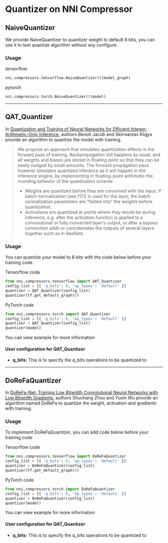 Quantizer on NNI Compressor
===

## NaiveQuantizer

We provide NaiveQuantizer to quantizer weight to default 8 bits, you can use it to test quantize algorithm without any configure.

### Usage
tensorflow
```python
nni.compressors.tensorflow.NaiveQuantizer()(model_graph)
```
pytorch
```python
nni.compressors.torch.NaiveQuantizer()(model)
```

***

## QAT\_Quantizer
In [Quantization and Training of Neural Networks for Efficient Integer-Arithmetic-Only Inference](http://openaccess.thecvf.com/content_cvpr_2018/papers/Jacob_Quantization_and_Training_CVPR_2018_paper.pdf), authors Benoit Jacob and Skirmantas Kligys provide an algorithm to quantize the model with training.

>We propose an approach that simulates quantization effects in the forward pass of training. Backpropagation still happens as usual, and all weights and biases are stored in floating point so that they can be easily nudged by small amounts. The forward propagation pass however simulates quantized inference as it will happen in the inference engine, by implementing in floating-point arithmetic the rounding behavior of the quantization scheme
>* Weights are quantized before they are convolved with the input. If batch normalization (see [17]) is used for the layer, the batch normalization parameters are “folded into” the weights before quantization.
>* Activations are quantized at points where they would be during inference, e.g. after the activation function is applied to a convolutional or fully connected layer’s output, or after a bypass connection adds or concatenates the outputs of several layers together such as in ResNets.


### Usage
You can quantize your model to 8 bits with the code below before your training code.

Tensorflow code
```python
from nni.compressors.tensorflow import QAT_Quantizer
config_list = [{ 'q_bits': 8, 'op_types': 'default' }]
quantizer = QAT_Quantizer(config_list)
quantizer(tf.get_default_graph())
```
PyTorch code
```python
from nni.compressors.torch import QAT_Quantizer
config_list = [{ 'q_bits': 8, 'op_types': 'default' }]
quantizer = QAT_Quantizer(config_list)
quantizer(model)
```

You can view example for more information

#### User configuration for QAT\_Quantizer
* **q_bits:** This is to specify the q_bits operations to be quantized to


***

## DoReFaQuantizer
In [DoReFa-Net: Training Low Bitwidth Convolutional Neural Networks with Low Bitwidth Gradients](https://arxiv.org/abs/1606.06160), authors Shuchang Zhou and Yuxin Wu provide an algorithm named DoReFa to quantize the weight, activation and gradients with training.

### Usage
To implement DoReFaQuantizer, you can add code below before your training code

Tensorflow code
```python
from nni.compressors.tensorflow import DoReFaQuantizer
config_list = [{ 'q_bits': 8, 'op_types': 'default' }]
quantizer = DoReFaQuantizer(config_list)
quantizer(tf.get_default_graph())
```
PyTorch code
```python
from nni.compressors.torch import DoReFaQuantizer
config_list = [{ 'q_bits': 8, 'op_types': 'default' }]
quantizer = DoReFaQuantizer(config_list)
quantizer(model)
```

You can view example for more information

#### User configuration for QAT\_Quantizer
* **q_bits:** This is to specify the q_bits operations to be quantized to
